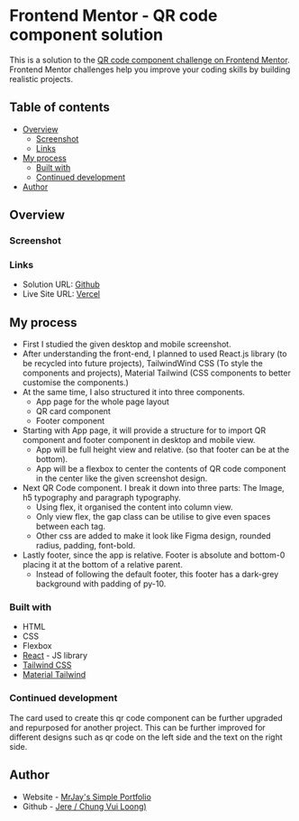 # Frontend Mentor - QR code component solution

This is a solution to the [QR code component challenge on Frontend Mentor](https://www.frontendmentor.io/challenges/qr-code-component-iux_sIO_H). Frontend Mentor challenges help you improve your coding skills by building realistic projects. 

## Table of contents

- [Overview](#overview)
  - [Screenshot](#screenshot)
  - [Links](#links)
- [My process](#my-process)
  - [Built with](#built-with)
  - [Continued development](#continued-development)
- [Author](#author)

## Overview

### Screenshot

### Links

- Solution URL: [Github](https://github.com/chungvuiloong/qr-code-component)
- Live Site URL: [Vercel](https://mrjays-qrcode-component.vercel.app/)

## My process

- First I studied the given desktop and mobile screenshot.
- After understanding the front-end, I planned to used React.js library (to be recycled into future projects), TailwindWind CSS (To style the components and projects), Material Tailwind (CSS components to better customise the components.)
- At the same time, I also structured it into three components. 
  - App page for the whole page layout
  - QR card component
  - Footer component
- Starting with App page, it will provide a structure for to import QR component and footer component in desktop and mobile view.
  - App will be full height view and relative. (so that footer can be at the bottom).
  - App will be a flexbox to center the contents of QR code component in the center like the given screenshot design.
- Next QR Code component. I break it down into three parts: The Image, h5 typography and paragraph typography.
  - Using flex, it organised the content into column view.
  - Only view flex, the gap class can be utilise to give even spaces between each tag.
  - Other css are added to make it look like Figma design, rounded radius, padding, font-bold.
- Lastly footer, since the app is relative. Footer is absolute and bottom-0 placing it at the bottom of a relative parent.
  - Instead of following the default footer, this footer has a dark-grey background with padding of py-10.



### Built with

- HTML
- CSS
- Flexbox
- [React](https://reactjs.org/) - JS library
- [Tailwind CSS](https://tailwindcss.com/)
- [Material Tailwind](https://www.material-tailwind.com/)

### Continued development

The card used to create this qr code component can be further upgraded and repurposed for another project. This can be further improved for different designs such as qr code on the left side and the text on the right side.

## Author

- Website - [MrJay's Simple Portfolio](https://mrjays-simple-portfolio.vercel.app/)
- Github - [Jere / Chung Vui Loong)](https://github.com/chungvuiloong)
